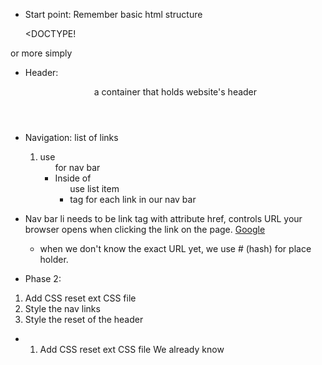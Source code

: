 - Start point: Remember basic html structure

  <DOCTYPE! <!DOCTYPE html>
<html>
<head>
  <meta charset="utf-8" />
  <meta http-equiv="X-UA-Compatible" content="IE=edge">
  <title>Page Title</title>
  <meta name="viewport" content="width=device-width, initial-scale=1">
  <link rel="stylesheet" type="text/css" media="screen" href="main.css" />
  <script src="main.js"></script>
</head>
<body>
  
</body>
</html>

or more simply

<!DOCTYPE html>
<head>
  <!-- meta info goes here -->
</head>
<body>
  <!-- Content goes here -->
</body>

- Header: <header> a container that holds website's header

- Navigation: list of links
  1) use <ul> for nav bar
  2) Inside of <ul> use list item <li> tag for each link in our nav bar

- Nav bar li needs to be link
  <a> tag with attribute href, controls URL your browser opens when clicking the link on the page.
  <a href="http://www.google.com">Google</a>
  - when we don't know the exact URL yet, we use # (hash) for place holder.  

- Phase 2: 
1) Add CSS reset ext CSS file
2) Style the nav links
3) Style the reset of the header

- 1) Add CSS reset ext CSS file
We already know <style> is one way to include CSS into HTML.  Next, CSS can be included via <link> tag which is external css file.

  * link tag must have 2 things:
    1) href - a URL where the CSS file lives
    2) rel - which should always be set to "stylesheet"
    ex) 
    <link href="http://dash.ga.co/normalize.css" rel="stylesheet">
    - good to always include normalize.css to all web project.

  - by default browser gives some padding to list bullets points which makes links off-center!  We may fix this by using padding property to set 10px of padding on all sides.  As a default, bullet points are part of 40 px padding only left for ul padding.  By giving 10px you move the bullet off the screen and center the ul element.
    ul {
      /* fixing the list nav links be centered */
      padding: 10px; 
    }

    <ul>
      <li><a href="#">About Me</a></li>
      <li><a href="#">Best Poems</a></li>
      <li><a href="#">Worst Poems</a></li>
    </ul>
- Make list to look horizontal
  li {
    display: inline;
  }
  display usu. two types: block or inline.
  * block: stretch whole width of the page
  * inline: <a> is by default display inline. element exist within the normal flow of the text they're contained within - no line breaks, no taking up the whole width of the page.

  * giving links some breathing room:
    li {
      display: inline;
      padding: 0px 10px 0 10px;
    }

- Header style
  header {
    text-align: center;
    background: url("http://dash.ga.co/assets/jeff-bg.png");
    background-size: cover;
  }

- if you want to style links color; you must explicitly set it to the color; unlike heading or paragraph tag; it won't inherit from its parent element.
  a {
    color: white;
  }

- padding (inside) vs margin (outside)

- border CSS to have white border with rounded edges! prop short hand for border-width, border-style, and border-color.
  border: 7px solid white;
  border-radius: 20px;

- Lesson 3:
  1) Give the content a responsive design
  2) Learn about advanced colors
  3) Make our own "like" button in Javascript

- 1) Give the content a responsive design
 * give your site response to different device width gracefully
 first focus on restructuring the site
 - Wrap <article> around each blog post, lets group together multiple HTML elements that forms a single piece of content.

  ex) 
  <article>
    <h2>Succulents freegan vegan letterpress brunch chambray</h2>
      <p>Typewriter synth sustainable enamel pin schlitz fashion axe. Disrupt put a bird on it etsy tofu whatever next level occupy photo booth subway tile synth VHS wayfarers man bun. Meditation echo park cardigan photo booth portland, fanny pack neutra authentic pickled. Lumbersexual actually before they sold out yuccie tousled, retro gluten-free wolf bicycle rights.</p>
  </article>

- Article stretches out too much; narrower, center
(easier to read)

- Center content hack: adding margin 0 auto center my blog.  Margin controls space btwn outside of an element and other elements around it.  When setting 0 auto, 0 margin top/bottom, auto left/right.  Auto means margin stretches all the way to the edge of the page.
  article {
    width: 500px;
    padding: 20px;
    margin: 0 auto; // centers content
  }

!! very useful !! remember margin: 0 auto trick!!

- responsive trick: 
1) content width update width: 500px; to max-width: 500px;
  - Using max-width: instead of width means article elements can be smaller than 500px, but not any larger.

2) nav bar and title looks so squished when browser window is really small.
  * fix using media query, a technique allows CSS styles that only activate when the browser is a certain width.

  /* if browser window smaller than 500px - apply condition */
    @media (max-width: 500px) { // this is setting a condition - when browser is smaller than 500px, if true; activate CSS inside!
      body {
        background: red;
      }
    }

3) Style: Make the page look better at narrower width (mobile devices)
  Few things when things are smaller (mobile screen):
    1) Heading should be smaller!
    
    2) Nav links should sit on top of each other (display: block), rather than horizontally (display: inline)

      ex) 
      // smaller screen
      @media (max-width: 500px) {
        h1 { //Heading should be smaller!
          font-size: 36px; //
        }
        li { //stack nav bar vertical
          display: block;
          padding: 5px;
        }
      }

## learn git 101
mnelson:Desktop mnelson$ cd ~/Desktop
mnelson:Desktop mnelson$ mkdir myproject
mnelson:Desktop mnelson$ cd myproject/

> ls -la // see the detail hidden folders like .git

- Anatomy of Hex color code:
ex) #F00
1) always starts with #
2) first Character controls the amount of redness. It ranges from 0(no red at all) to F(100% red).
3) second Character controls the amount of green. 0 to F
4) third Char controls amount of blue.  0 to F
- TOGETHER RGB!!!  Hex work by "mix" of 3 primary colors!

#000 black (no color)
#FFF white (All color present)

#F00 RED (100 R, 0 G, 0 B)
- rgba() add alpha (transparency) to the mix!

background: rgba(0, 0, 0, 0.5);
// black with 50% opacity

- RGBA color with transparency
rgba(255, 255, 255, 1) // white color (presence of all color)
Instead of 0-F scale RGB, RGBA use 0-255 with A transparency 0-1 scale. 

## Like button using JavaScript!! Make webpage interactive
* it won't save data (we need back-end server such as frameworks like Ruby on Rails to save things)
- Goal: a button that reacts when clicked!!
  1) make button HTML
    <button>Like</button>
  2) Add JS to HTML directly <script> tag
    * Add <script></script> at the bottom, just above </body> tag

  3) Add popup alert when pg loads:
    * Every time you move your mouse, click something, mouse over something, press a key or scroll, your browser fires off an event.
    * By default, these events go unnoticed.  But we can use JavaScript to listen for specific events and take action when they happen.  EX) listen for click even on Like button element!!

- Here ex JS that would listen for a click event on a button element: Note: using jQuery (pop lib makes it easy to select elements and listen for events)

  1) add jQuery CDN from google https://developers.google.com/speed/libraries/#jquery: <script src="https://ajax.googleapis.com/ajax/libs/jquery/3.3.1/jquery.min.js"></script>

  2) Add this inside of script tag separate
  $("button").on("click", function() {
    alert("clicked!")
  });

  - How jQuery works?
    1) $ proceeds
    $("button") select button, selector goes inside of quotes and parentheses $ left of it
    - $("p") paragraph
    - $("h1") headings
    2) call the function ex) on(), which set up an event listener for our button element.
    .on( -- here put 2 options (parameters or arguments -- ))

    * basic format: $(element).on(event-type, thing-to-be-done);
    ex) $(element).on("click", function() {
          alert("A button was clicked!")
        });

    * Breakdown how JS click event alert function:
      - The first parameter: type of event to listen to.
      In this case: "click", but we could also listen for hover, scroll, etc. It must be in quotes!
      The reason why it must be in "" is ITs' a String!
      data type: string (other data types: numbers, lists, functions)

      - Second parameter: Function (group together chunks of code and allow them to be executed at a later time.)
        ex) 
        function () {
          alert("I got clicked!")
        }

  - Summary:
  $("button").on("click", function() {
    alert("Button clicked!")
  });
  - $("button)
  The selector chooses the element to listen to.
  - .on
  the .on() function sets up an event listener for the element we selected.
  - "click"
  Type of event we listen for
  - function() { - some action - }
  Some action to take when event occurs!

  1) max-width and @media queries for responsive design
    1) content width update width: 500px; to max-width: 500px;
      - Using max-width: instead of width means article elements can be smaller than 500px, but not any larger.
    article {
      max-width: 500px;
      padding: 20px;
      /* centers the article top,bottom 0, width auto */
      margin: 0 auto;
    }

    /* if browser window smaller than 500px - apply condition */
    @media (max-width: 500px) {
      /* heading should be smaller in small screen */
      h1 {
        font-size: 36px;
      }
      /* stack nav bar vertical */
      li {
        display: block;
        padding: 5px;
      }
    }

  2) hex rgba colors (a is for transparency)
  3) listen for events an react with JS/Jquery

  - final version: https://dash.generalassemb.ly/projects/build-your-own-blog-theme